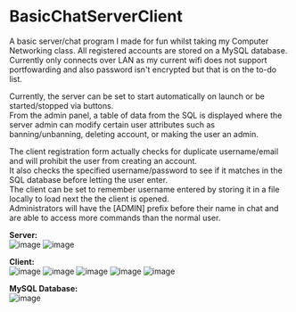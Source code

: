 # BasicChatServerClient  
A basic server/chat program I made for fun whilst taking my Computer Networking class. All registered accounts are stored on a MySQL database.
Currently only connects over LAN as my current wifi does not support portfowarding and also password isn't encrypted but that is on the to-do list.

Currently, the server can be set to start automatically on launch or be started/stopped via buttons.  
From the admin panel, a table of data from the SQL is displayed where the server admin can modify certain user attributes such as banning/unbanning, deleting account, or making the user an admin.

The client registration form actually checks for duplicate username/email and will prohibit the user from creating an account.  
It also checks the specified username/password to see if it matches in the SQL database before letting the user enter.  
The client can be set to remember username entered by storing it in a file locally to load next the the client is opened.  
Administrators will have the [ADMIN] prefix before their name in chat and are able to access more commands than the normal user.  

<b>Server:</b>  
![image](https://user-images.githubusercontent.com/101494059/167072170-f2e3fa20-8b47-4a5a-afff-dacca1e228bb.png) ![image](https://user-images.githubusercontent.com/101494059/167072123-c182af98-51e9-47c5-b4d7-aeaa21867c3b.png)  

<b>Client:</b>   
![image](https://user-images.githubusercontent.com/101494059/167072319-41639bd3-8454-4677-ae99-d48324f97de8.png) ![image](https://user-images.githubusercontent.com/101494059/167072331-437fda20-b071-47af-ba40-9c16f590cc85.png)
![image](https://user-images.githubusercontent.com/101494059/167072381-7b00eca0-41fd-4f9b-8d32-6910421e6c03.png)
![image](https://user-images.githubusercontent.com/101494059/167073344-fcdcfe2c-5dbd-4db8-bebf-9094facda627.png)
![image](https://user-images.githubusercontent.com/101494059/167073376-96bc3e79-d958-45d6-9526-c2373fcc539c.png)

<b>MySQL Database:</b>  
![image](https://user-images.githubusercontent.com/101494059/167073116-623ca6f6-872f-43b6-9858-a6da2e080b13.png)


